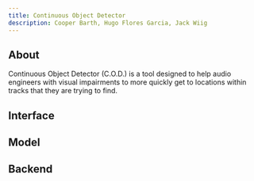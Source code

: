 ```yaml
---
title: Continuous Object Detector
description: Cooper Barth, Hugo Flores Garcia, Jack Wiig
---
```


## About
Continuous Object Detector (C.O.D.) is a tool designed to help audio engineers with visual impairments to more quickly get to locations within tracks that they are trying to find.

## Interface


## Model


## Backend
